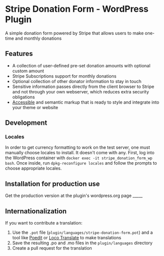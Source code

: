 # Stripe Donation Form - WordPress Plugin

A simple donation form powered by Stripe that allows users to make one-time and monthly donations

## Features

* A collection of user-defined pre-set donation amounts with optional custom amount
* Stripe Subscriptions support for monthly donations
* Optional collection of other donator information to stay in touch
* Sensitive information passes directly from the client browser to Stripe and not through your own webserver, which reduces extra security obligations
* [Accessible](https://www.w3.org/TR/WCAG20/) and semantic markup that is ready to style and integrate into your theme or website

## Development

### Locales

In order to get currency formatting to work on the test server, one must manually choose locales to install. It doesn't come with any. First, log into the WordPress container with `docker exec -it stripe_donation_form_wp bash`. Once inside, run `dpkg-reconfigure locales` and follow the prompts to choose appropriate locales.

## Installation for production use

Get the production version at the plugin's wordpress.org page _____

## Internationalization

If you want to contribute a translation:

1. Use the `.pot` file (`plugin/languages/stripe-donation-form.pot`) and a tool like [Poedit](http://www.poedit.net/) or [Loco Translate](https://wordpress.org/plugins/loco-translate/) to make translations
1. Save the resulting .po and .mo files in the `plugin/languages` directory
1. Create a pull request for the translation
